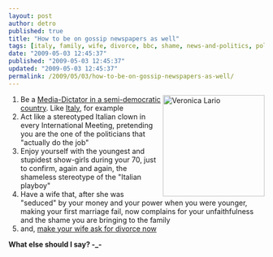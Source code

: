 ```yaml
---
layout: post
author: detro
published: true
title: "How to be on gossip newspapers as well"
tags: [italy, family, wife, divorce, bbc, shame, news-and-politics, politics, berlusconi]
date: "2009-05-03 12:45:37"
published: "2009-05-03 12:45:37"
updated: "2009-05-03 12:45:37"
permalink: /2009/05/03/how-to-be-on-gossip-newspapers-as-well/
---
```


<img src="http://kpm.data.kataweb.it/kpm2x/field/image/kpmimage/2580037" alt="Veronica Lario" width="200" align="right" />
<ol>
<li>Be a <a href="http://en.wikipedia.org/wiki/Silvio_Berlusconi">Media-Dictator in a semi-democratic country</a>. Like <a href="http://en.wikipedia.org/wiki/Italy">Italy</a>, for example</li>
<li>Act like a stereotyped Italian clown in every International Meeting, pretending you are the one of the politicians that "actually do the job"</li>
<li>Enjoy yourself with the youngest and stupidest show-girls during your 70, just to confirm, again and again, the shameless stereotype of the "Italian playboy"</li>
<li>Have a wife that, after she was "seduced" by your money and your power when you were younger, making your first marriage fail, now complains for your unfaithfulness and the shame you are bringing to the family</li>
<li>and, <a href="http://news.bbc.co.uk/1/hi/world/europe/8031520.stm">make your wife ask for divorce now</a></li>
</ol>

<strong>What else should I say? -_-</strong>
